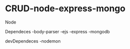 # CRUD-node-express-mongo

Node

Dependeces 
-body-parser
-ejs
-express
-mongodb

devDependeces 
-nodemon
